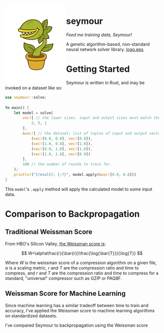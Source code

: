<img src="logo.png" alt="Cartoon picture of a venus fly trap." width="200px" align="left" />

# seymour

*Feed me training data, Seymour!*

A genetic algorithm-based, non-standard neural network solver library. [logo.eps](logo.eps) 


# Getting Started

Seymour is written in Rust, and may be invoked on a dataset like so:

```rust
use seymour::solve;

fn main() {
    let model = solve(
        vec![ // the layer sizes. input and output sizes must match the data.
            2, 5, 1
        ],                                                           
        &vec![ // the dataset; list of tuples of input and output vectors.
            (vec![0.0, 0.0], vec![0.0]),
            (vec![1.0, 0.0], vec![1.0]),
            (vec![0.0, 1.0], vec![1.0]),
            (vec![1.0, 1.0], vec![0.0])
        ],                                                           
        100 // the number of rounds to train for.
  	);
    println!("[result]: {:?}", model.apply(&vec![0.0, 0.0]))
}         
```

This `model`'s `.apply` method will apply the calculated model to some input data.

# Comparison to Backpropagation

## Traditional Weissman Score

From HBO's Silicon Valley, [the Weissman score is](https://spectrum.ieee.org/view-from-the-valley/computing/software/a-madefortv-compression-metric-moves-to-the-real-world):

$$
W=\alpha\frac{r}{\bar{r}}\frac{\log{\bar{T}}}{\log{T}}
$$

Where $W$ is the weissman score of a compression algorithm on a given file, $\alpha$ is a scaling metric, $r$ and $T$ are the compression ratio and time to compress, and $r$ and $T$ are the compression ratio and time to compress for a standard, "universal" compressor such as GZIP or PAQ8F.

## Weissman Score for Machine Learning 

Since machine learning has a similar tradeoff between time to train and accuracy, I've applied the Weissman score to machine learning algorithms on standardized datasets.

I've compared Seymour to backpropagation using the Weissman score

